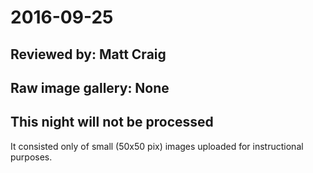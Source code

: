 # 2016-09-25

## Reviewed by:   Matt Craig

## Raw image gallery: None

## This night will not be processed

It consisted only of small (50x50 pix) images uploaded for instructional purposes.
